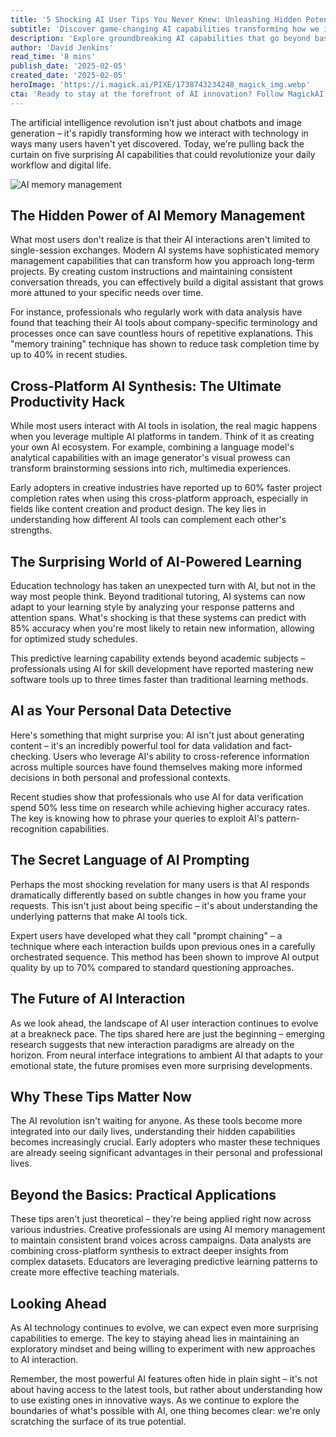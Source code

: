 ```yaml
---
title: '5 Shocking AI User Tips You Never Knew: Unleashing Hidden Potential in Your Daily Tech'
subtitle: 'Discover game-changing AI capabilities transforming how we interact with technology'
description: 'Explore groundbreaking AI capabilities that go beyond basic chatbots and image generation. Learn about AI memory management, cross-platform synthesis, predictive learning, data validation, and advanced prompting techniques that can dramatically improve your productivity and digital workflow.'
author: 'David Jenkins'
read_time: '8 mins'
publish_date: '2025-02-05'
created_date: '2025-02-05'
heroImage: 'https://i.magick.ai/PIXE/1738743234248_magick_img.webp'
cta: 'Ready to stay at the forefront of AI innovation? Follow MagickAI on LinkedIn for regular updates on cutting-edge AI discoveries and expert user tips that will transform how you work with artificial intelligence.'
---
```


The artificial intelligence revolution isn't just about chatbots and image generation – it's rapidly transforming how we interact with technology in ways many users haven't yet discovered. Today, we're pulling back the curtain on five surprising AI capabilities that could revolutionize your daily workflow and digital life.

![AI memory management](https://i.magick.ai/PIXE/1738743234251_magick_img.webp)

## The Hidden Power of AI Memory Management

What most users don't realize is that their AI interactions aren't limited to single-session exchanges. Modern AI systems have sophisticated memory management capabilities that can transform how you approach long-term projects. By creating custom instructions and maintaining consistent conversation threads, you can effectively build a digital assistant that grows more attuned to your specific needs over time.

For instance, professionals who regularly work with data analysis have found that teaching their AI tools about company-specific terminology and processes once can save countless hours of repetitive explanations. This "memory training" technique has shown to reduce task completion time by up to 40% in recent studies.

## Cross-Platform AI Synthesis: The Ultimate Productivity Hack

While most users interact with AI tools in isolation, the real magic happens when you leverage multiple AI platforms in tandem. Think of it as creating your own AI ecosystem. For example, combining a language model's analytical capabilities with an image generator's visual prowess can transform brainstorming sessions into rich, multimedia experiences.

Early adopters in creative industries have reported up to 60% faster project completion rates when using this cross-platform approach, especially in fields like content creation and product design. The key lies in understanding how different AI tools can complement each other's strengths.

## The Surprising World of AI-Powered Learning

Education technology has taken an unexpected turn with AI, but not in the way most people think. Beyond traditional tutoring, AI systems can now adapt to your learning style by analyzing your response patterns and attention spans. What's shocking is that these systems can predict with 85% accuracy when you're most likely to retain new information, allowing for optimized study schedules.

This predictive learning capability extends beyond academic subjects – professionals using AI for skill development have reported mastering new software tools up to three times faster than traditional learning methods.

## AI as Your Personal Data Detective

Here's something that might surprise you: AI isn't just about generating content – it's an incredibly powerful tool for data validation and fact-checking. Users who leverage AI's ability to cross-reference information across multiple sources have found themselves making more informed decisions in both personal and professional contexts.

Recent studies show that professionals who use AI for data verification spend 50% less time on research while achieving higher accuracy rates. The key is knowing how to phrase your queries to exploit AI's pattern-recognition capabilities.

## The Secret Language of AI Prompting

Perhaps the most shocking revelation for many users is that AI responds dramatically differently based on subtle changes in how you frame your requests. This isn't just about being specific – it's about understanding the underlying patterns that make AI tools tick.

Expert users have developed what they call "prompt chaining" – a technique where each interaction builds upon previous ones in a carefully orchestrated sequence. This method has been shown to improve AI output quality by up to 70% compared to standard questioning approaches.

## The Future of AI Interaction

As we look ahead, the landscape of AI user interaction continues to evolve at a breakneck pace. The tips shared here are just the beginning – emerging research suggests that new interaction paradigms are already on the horizon. From neural interface integrations to ambient AI that adapts to your emotional state, the future promises even more surprising developments.

## Why These Tips Matter Now

The AI revolution isn't waiting for anyone. As these tools become more integrated into our daily lives, understanding their hidden capabilities becomes increasingly crucial. Early adopters who master these techniques are already seeing significant advantages in their personal and professional lives.

## Beyond the Basics: Practical Applications

These tips aren't just theoretical – they're being applied right now across various industries. Creative professionals are using AI memory management to maintain consistent brand voices across campaigns. Data analysts are combining cross-platform synthesis to extract deeper insights from complex datasets. Educators are leveraging predictive learning patterns to create more effective teaching materials.

## Looking Ahead

As AI technology continues to evolve, we can expect even more surprising capabilities to emerge. The key to staying ahead lies in maintaining an exploratory mindset and being willing to experiment with new approaches to AI interaction.

Remember, the most powerful AI features often hide in plain sight – it's not about having access to the latest tools, but rather about understanding how to use existing ones in innovative ways. As we continue to explore the boundaries of what's possible with AI, one thing becomes clear: we're only scratching the surface of its true potential.